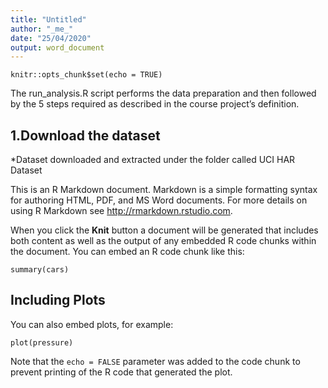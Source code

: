 ```yaml
---
title: "Untitled"
author: "_me_"
date: "25/04/2020"
output: word_document
---
```


```{r setup, include=FALSE}
knitr::opts_chunk$set(echo = TRUE)
```
The run_analysis.R script performs the data preparation and then followed by the 5 steps required as described in the course project’s definition.
## 1.Download the dataset
*Dataset downloaded and extracted under the folder called UCI HAR Dataset

This is an R Markdown document. Markdown is a simple formatting syntax for authoring HTML, PDF, and MS Word documents. For more details on using R Markdown see <http://rmarkdown.rstudio.com>.

When you click the **Knit** button a document will be generated that includes both content as well as the output of any embedded R code chunks within the document. You can embed an R code chunk like this:

```{r cars}
summary(cars)
```

## Including Plots

You can also embed plots, for example:

```{r pressure, echo=FALSE}
plot(pressure)
```

Note that the `echo = FALSE` parameter was added to the code chunk to prevent printing of the R code that generated the plot.
